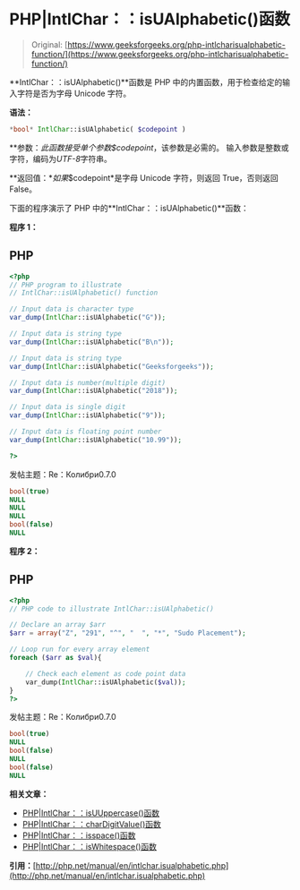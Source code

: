 # PHP|IntlChar：：isUAlphabetic()函数

> Original: [https://www.geeksforgeeks.org/php-intlcharisualphabetic-function/](https://www.geeksforgeeks.org/php-intlcharisualphabetic-function/)

**IntlChar：：isUAlphabetic()**函数是 PHP 中的内置函数，用于检查给定的输入字符是否为字母 Unicode 字符。

**语法：**

```php
*bool* IntlChar::isUAlphabetic( $codepoint )

```

**参数：**此函数接受单个参数*$codepoint*，该参数是必需的。 输入参数是整数或字符，编码为*UTF-8*字符串。

**返回值：**如果*$codepoint*是字母 Unicode 字符，则返回 True，否则返回 False。

下面的程序演示了 PHP 中的**IntlChar：：isUAlphabetic()**函数：

**程序 1：**

## PHP

```php
<?php
// PHP program to illustrate
// IntlChar::isUAlphabetic() function

// Input data is character type
var_dump(IntlChar::isUAlphabetic("G"));

// Input data is string type
var_dump(IntlChar::isUAlphabetic("B\n"));

// Input data is string type
var_dump(IntlChar::isUAlphabetic("Geeksforgeeks"));

// Input data is number(multiple digit)
var_dump(IntlChar::isUAlphabetic("2018"));

// Input data is single digit
var_dump(IntlChar::isUAlphabetic("9"));

// Input data is floating point number
var_dump(IntlChar::isUAlphabetic("10.99"));

?>
```

发帖主题：Re：Колибри0.7.0

```php
bool(true)
NULL
NULL
NULL
bool(false)
NULL

```

**程序 2：**

## PHP

```php
<?php
// PHP code to illustrate IntlChar::isUAlphabetic()

// Declare an array $arr
$arr = array("Z", "291", "^", "  ", "*", "Sudo Placement");

// Loop run for every array element
foreach ($arr as $val){

    // Check each element as code point data
    var_dump(IntlChar::isUAlphabetic($val));
}
?>
```

发帖主题：Re：Колибри0.7.0

```php
bool(true)
NULL
bool(false)
NULL
bool(false)
NULL

```

**相关文章：**

*   [PHP|IntlChar：：isUUppercase()函数](https://www.geeksforgeeks.org/php-intlcharisuuppercase-function/)
*   [PHP|IntlChar：：charDigitValue()函数](https://www.geeksforgeeks.org/php-intlcharchardigitvalue-function/)
*   [PHP|IntlChar：：isspace()函数](https://www.geeksforgeeks.org/php-intlcharisspace-function/)
*   [PHP|IntlChar：：isWhitespace()函数](https://www.geeksforgeeks.org/php-intlchariswhitespace-function/)

**引用：**[http://php.net/manual/en/intlchar.isualphabetic.php](http://php.net/manual/en/intlchar.isualphabetic.php)